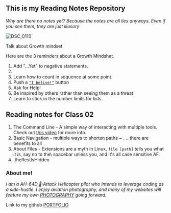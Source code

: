 ## This is my Reading Notes Repository
_Why are there no notes yet? Because the notes are all lies anyways. Even if you see them, they are just illusory_ 


![DSC_0110](https://user-images.githubusercontent.com/81983821/182227233-19fe61e8-5d38-473d-b6a0-92cd390c5338.jpg)


Talk about Growth mindset

Here are the 3 reminders about a Growth Mindshet. 

1. Add "...Yet" to negative statements. 
3. 
2. Learn how to count in sequence at some point.
4. Push a [`"I belive!"`](https://youtu.be/sIaT8Jl2zpI) button
5. Ask for Help!
7. Be inspired by others rather than seeing them as a threat
6. Learn to stick in the number limits for lists.


## Reading notes for Class 02 

1. The Command Line - A simple way of interacting with multiple tools. Check out [this video](https://youtu.be/I4EWvMFj37g) for more info.
2. Basic Navigation - multiple ways to shorten paths ~ . .. there are benefits to all
3. About Files - Extensions are a myth in Linux,  `file [path]` tells you what it is, say no to the\ spacebar unless you\, and it's all case sensitive AF. 
4. .theRestIsHidden
### About me!

_I am a AH-64D 🚁:Attack Helicopter pilot who intends to leverage coding as a side-hustle. I enjoy aviation photography, and many of my websites will feature my own [PHOTOGRAPHY](https://www.instagram.com/flyhighfreddy/?hl=en) going forward._

Link to my github [PORTFOLIO](https://github.com/FlyHighFreddy)
